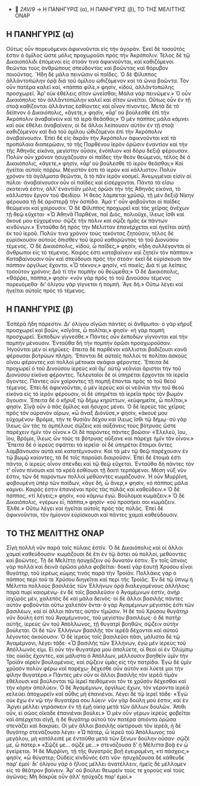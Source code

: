   - 📁 *2AV/9* → Η ΠΑΝΗΓΥΡΙΣ (α), Η ΠΑΝΗΓΥΡΙΣ (β), ΤΟ ΤΗΣ ΜΕΛΙΤΤΗΣ ΟΝΑΡ  

## Η ΠΑΝΗΓΥΡΙΣ (α)
Οὕτως οὖν πορευόμενοι ἀφικνοῦνται εἰς τὴν ἀγοράν. Ἐκεῖ δὲ τοσοῦτός ἐστιν ὁ ὅμῑλος ὥστε μόλις προχωροῦσι πρὸς τὴν Ἀκρόπολιν. Τέλος δὲ τῷ Δικαιοπόλιδι ἑπόμενοι εἰς στοάν τινα ἀφικνοῦνται, καὶ καθιζόμενοι θεῶνται τοὺς ἀνθρώπους σπεύδοντας καὶ βοῶντας καὶ θόρυβον ποιοῦντας.
Ἤδη δὲ μάλα πεινῶσιν οἱ παῖδες. Ὁ δὲ Φίλιππος ἀλλᾱντοπώλην ὁρᾷ διὰ τοῦ ὁμίλου ὠθιζόμενον καὶ τὰ ὤνια βοῶντα. Τὸν οὖν πατέρα καλεῖ καί, «πάππα φίλε,» φησίν, «ἰδού, ἀλλᾱντοπώλης προσχωρεῖ. Ἆρ’ οὐκ ἐθέλεις σῖτον ὠνεῖσθαι; Μάλα γὰρ πεινῶμεν.» Ὁ οὖν Δικαιόπολις τὸν ἀλλᾱντοπώλην καλεῖ καὶ σῖτον ὠνεῖται. Οὕτως οὖν ἐν τῇ στοᾷ καθίζονται ἀλλᾶντας ἐσθίοντες καὶ οἶνον πίνοντες.
Μετὰ δὲ τὸ δεῖπνον ὁ Δικαιόπολις, «ἄγετε,» φησίν, «ἆρ’ οὐ βούλεσθε ἐπὶ τὴν Ἀκρόπολιν ἀναβαίνειν καὶ τὰ ἱερὰ θεᾶσθαι;» Ὁ μὲν πάππος μάλα κάμνει καὶ οὐκ ἐθέλει ἀναβαίνειν, οἱ δὲ ἄλλοι λείπουσιν αὐτὸν ἐν τῇ στοᾷ καθιζόμενον καὶ διὰ τοῦ ὁμίλου ὠθιζόμενοι ἐπὶ τὴν Ἀκρόπολιν ἀναβαίνουσιν.
Ἐπεὶ δὲ εἰς ἄκρᾱν τὴν Ἀκρόπολιν ἀφικνοῦνται καὶ τὰ προπύλαια διαπερῶσιν, τὸ τῆς Παρθένου ἱερὸν ὁρῶσιν ἐναντίον καὶ τὴν τῆς Ἀθηνᾶς εἰκόνα, μεγίστην οὖσαν, ἐνόπλιον καὶ δόρυ δεξιᾷ φέρουσαν. Πολὺν οὖν χρόνον ἡσυχάζουσιν οἱ παῖδες τὴν θεὸν θεώμενοι, τέλος δὲ ὁ Δικαιόπολις, «ἄγετε,» φησίν, «ἆρ’ οὐ βούλεσθε τὸ ἱερὸν θεᾶσθαι;» Καὶ ἡγεῖται αὐτοῖς πόῤῥω. 
Μέγιστόν ἐστι τὸ ἱερὸν καὶ κάλλιστον. Πολὺν χρόνον τὰ ἀγάλματα θεῶνται, ἃ τὸ πᾶν ἱερὸν κοσμεῖ. Ἀνεῳγμέναι εἰσὶν αἱ πύλαι· ἀναβαίνουσιν οὖν οἱ παῖδες καὶ εἰσέρχονται. Πάντα τὰ εἴσω σκοτεινά ἐστιν, ἀλλ’ ἐναντίᾱν μόλις ὁρῶσι τὴν τῆς Ἀθηνᾶς εἰκόνα, τὸ κάλλιστον ἔργον τοῦ Φειδίου. Ἡ θεὸς λάμπεται χρῡσῷ, τῇ μὲν δεξιᾷ Νίκην φέρουσα τῇ δὲ ἀριστερᾷ τὴν ἀσπίδα. Ἅμα τ’ οὖν φοβοῦνται οἱ παῖδες θεώμενοι καὶ χαίρουσιν. Ὁ δὲ Φίλιππος προχωρεῖ καὶ τὰς χεῖρας ἀνέχων τῇ θεῷ εὔχεται· «Ὦ Ἀθηνᾶ Παρθένε, παῖ Διός, πολιοῦχε, ἵλεως ἴσθι καὶ ἄκουέ μου εὐχομένου· σῷζε τὴν πόλιν καὶ σῷζε ἡμᾶς ἐκ πάντων κινδύνων.» Ἐνταῦθα δὴ πρὸς τὴν Μέλιτταν ἐπανέρχεται καὶ ἡγεῖται αὐτῇ ἐκ τοῦ ἱεροῦ.
Πολύν τινα χρόνον τοὺς τεκόντας ζητοῦσιν, τέλος δὲ εὑρίσκουσιν αὐτοὺς ὄπισθεν τοῦ ἱεροῦ καθορῶντας τὸ τοῦ Διονύσου τέμενος. Ὁ δὲ Δικαιόπολις, «ἰδού, ὦ παῖδες,» φησίν, «ἤδη συλλέγονται οἱ ἄνθρωποι εἰς τὸ τέμενος. Καιρός ἐστι καταβαίνειν καὶ ζητεῖν τὸν πάππον.»
Καταβαίνουσιν οὖν καὶ σπεύδουσι πρὸς τὴν στοάν· ἐκεῖ δὲ εὑρίσκουσι τὸν πάππον ὀργίλως ἔχοντα. «Ὦ τέκνον,» φησίν, «τί ποιεῖς; Διὰ τί με λείπεις τοσοῦτον χρόνον; Διὰ τί τὴν πομπὴν οὐ θεώμεθα;» Ὁ δὲ Δικαιόπολις, «Θάῤῥει, πάππα,» φησίν· «νῦν γὰρ πρὸς τὸ τοῦ Δινούσου τέμενος πορευόμεθα· δι’ ὀλίγου γὰρ γίγνεται ἡ πομπή. Ἄγε δή.» Οὕτω λέγει καὶ ἡγεῖται αὐτοῖς πρὸς τὸ τέμενος.

## Η ΠΑΝΗΓΥΡΙΣ (β)
Ἑσπέρᾱ ἤδη πάρεστιν. Δι’ ὀλίγου σῑγῶσι πάντες οἱ ἄνθρωποι· ὁ γὰρ κῆρυξ προσχωρεῖ καὶ βοῶν, «σῑγᾶτε, ὦ πολῖται,» φησίν· «ἡ γὰρ πομπὴ προσχωρεῖ. Ἐκποδὼν γίγνεσθε.» Πάντες οὖν ἐκποδὼν γίγνονται καὶ τὴν πομπὴν μένουσιν.
Ἐνταῦθα δὴ τὴν πομπὴν ὁρῶσι προσχωροῦσαν. Ἡγοῦνται μὲν οἱ κήρῡκες· ἔπειτα δὲ παρθένοι κάλλισται βαδίζουσι κανᾶ φέρουσαι βοτρύων πλήρη. Ἕπονται δὲ αὐταῖς πολλοί τε πολῖται ἀσκοὺς οἴνου φέροντες καὶ πολλοὶ μέτοικοι σκάφια φέροντες. Ἔπειτα δὲ προχωρεῖ ὁ τοῦ Δινούσου ἱερεὺς καὶ ἅμ’ αὐτῷ νεᾱνίαι ἄριστοι τὴν τοῦ Διονύσου εἰκόνα φέροντες. Τελευταῖοι δὲ οἱ ὑπηρέται ἔρχονται τὰ ἱερεῖα ἄγοντες.
Πάντες οὖν χαίροντες τῇ πομπῇ ἕπονται πρὸς τὸ τοῦ θεοῦ τέμενος. Ἐπεὶ δὲ ἀφικνοῦνται, ὁ μὲν ἱερεὺς καὶ οἱ νεᾱνίαι τὴν τοῦ θεοῦ εἰκόνα εἰς τὸ ἱερὸν φέρουσιν, οἱ δὲ ὑπηρέται τὰ ἱερεῖα πρὸς τὸν βωμὸν ἄγουσιν. Ἔπειτα δὲ ὁ κῆρυξ τῷ δήμῳ κηρύττων, «εὐφημεῖτε, ὦ πολῖται,» φησίν. Σῑγᾷ οὖν ὁ πᾶς ὅμῑλος καὶ ἥσυχος μένει.
Ὁ δὲ ἱερεὺς τὰς χεῖρας πρὸς τὸν οὐρανὸν αἴρων, «ὦ ἄναξ Διόνῡσε,» φησίν, «ἄκουέ μου εὐχομένου· Βρόμιε, τήν τε θυσίᾱν δέχου καὶ ἵλεως ἴσθι τῷ δήμῳ· σὺ γὰρ ἵλεως ὢν τάς τε ἀμπέλους σῷζεις καὶ αὐξάνεις τοὺς βότρυας ὥστε παρέχειν ἡμῖν τὸν οἶνον.»
Οἱ δὲ παρόντες πάντες βοῶσιν· «Ἐλελεῦ, ἴου, ἴου, Βρόμιε, ἵλεως ὢν τούς τε βότρυας αὔξανε καὶ πάρεχε ἡμῖν τὸν οἶνον.» Ἔπειτα δὲ ὁ ἱερεὺς σφάττει τὰ ἱερεῖα· οἱ δὲ ὑπηρέται ἕτοιμοι ὄντες λαμβάνουσιν αὐτὰ καὶ κατατέμνουσιν. Καὶ τὰ μὲν τῷ θεῷ παρέχουσιν ἐν τῷ βωμῷ καίοντες, τὰ δὲ τοῖς παροῦσι διαιροῦσιν. Ἐπεὶ δὲ ἕτοιμά ἐστι πάντα, ὁ ἱερεὺς οἶνον σπένδει καὶ τῷ θεῷ εὔχεται. Ἐνταῦθα δὴ πάντες τόν τ’ οἶνον πίνουσι καὶ τὰ κρέᾱ ἐσθίουσι τῇ δαιτὶ τερπόμενοι.
Μέση νὺξ νῦν ἐστιν, τῶν δὲ παρόντων πολλοὶ μεθύοντες κωμάζουσιν. Ἡ οὖν Μυῤῥίνη, φοβουμένη ὑπὲρ τῶν παίδων, «ἄγε δή, ὦ ἄνερ,» φησίν, «ὁ πάππος μάλα κάμνει. Καιρός ἐστιν ἐπανιέναι πρὸς τὰς πύλᾱς καὶ καθεύδειν.» Ὁ δὲ πάππος, «τί λέγεις;» φησίν, «οὐ κάμνω ἐγώ. Βούλομαι κωμάζειν.» Ὁ δὲ Δικαιόπολις, «γέρων εἶ, πάππα,» φησίν· «οὐ προσήκει σοι κωμάζειν. Ἐλθέ.» Οὕτω λέγει καὶ ἡγεῖται αὐτοῖς πρὸς τὰς πύλᾱς. Ἐπεὶ δὲ ἀφικνοῦνται, τὸν ἡμίονον εὑρίσκουσι καὶ πάντες χαμαὶ καθεύδουσιν.

## ΤΟ ΤΗΣ ΜΕΛΙΤΤΗΣ ΟΝΑΡ
Σῑγὴ πολλὴ νῦν παρὰ ταῖς πύλαις ἐστίν. Ὁ δὲ Δικαιόπολις καὶ οἱ ἄλλοι χαμαὶ καθεύδουσιν· κωμάζουσι δὲ ἔτι ἐν τῷ ἄστει οὐ πολλοί, μεθύοντες καὶ βοῶντες. Τῇ δὲ Μελίττῃ ἡσυχάζειν οὐ δυνατόν ἐστιν. Ἐν τοῖς ὕπνοις γὰρ πολλὰ καὶ δεινὰ ὁρῶσα μάλα φοβεῖται· δοκεῖ γὰρ ἑαυτῇ Χρύσου εἶναι θυγάτηρ, τοῦ ἱερέως κώμης τινὸς παρὰ τὴν Τροίᾱν. Πολλάκις γὰρ ὁ πάππος περὶ τοῦ τε Χρύσου διηγεῖται καὶ περὶ τῆς Τροίᾱς. Ἐν δὲ τῷ ὕπνῳ ἡ Μέλιττα πολλοὺς βασιλέᾱς τῶν Ἑλλήνων ὁρᾷ διαλεγομένους ἀλλὴλοις παρὰ πυρὶ καιομένῳ· ἐν δὲ τοῖς βασιλεῦσιν ὁ Ἀγαμέμνων ἐστίν, ἀνὴρ ἰσχῡρὸς μέν, χαλεπὸς δὲ καὶ μάλα δεινός· οἱ δὲ ἄλλοι βασιλῆς πάντες αὐτὸν φοβοῦνται οὕτω χαλεπὸν ὄντα· ὁ γὰρ Ἀγαμέμνων μέγιστός ἐστι τῶν βασιλέων, καὶ οἱ ἀλλοι πάντες αὐτὸν τῑμῶσιν. Ἡ δὲ τοῦ Χρύσου θυγάτηρ νῦν δούλη ἐστὶ τοῦ Ἀγαμέμνονος, τοῦ μεγίστου βασιλέως· ὁ δὲ πατὴρ αὐτῆς, ἱερεὺς ὢν τοῦ Ἀπόλλωνος, τῇ θυγατρὶ βοηθῶν, σῷζειν αὐτὴν βούλεται. Οἱ δὲ τῶν Ἑλλήνων βασιλῆς τὸν ἱερέᾱ δέχονται καὶ αὐτοῦ λέγοντος ἀκούουσιν. Ὁ δὲ ἱερεὺς τοῖς βασιλεῦσι πᾶσι, μάλιστα δὲ τῷ Ἀγαμέμνονι, λέγει τάδε· «Ὦ βασιλῆς τῶν Ἑλλήνων, ἐγὼ μὲν ἱερεὺς τοῦ Ἀπόλλωνός εἰμι. Εἰ οὖν τὴν θυγατέρα μου ἀπολύετε, οἱ θεοὶ οἱ ἐν Ὀλύμπῳ τὰς οἰκίᾱς ἔχοντες, καὶ μάλιστα ὁ Ἀπόλλων, μέλλουσιν βοηθεῖν ὑμῖν τὴν Τροίᾱν αἱρεῖν βουλομένοις, καὶ σῷζειν ὑμᾶς εἰς τὴν πατρίδα. Ἐγὼ δὲ ὑμῖν χρῡσὸν πολὺν φέρω καὶ παρέχω· δέχεσθε οὖν αὐτὸν καὶ λύετέ μοι τὴν φίλην θυγατέρα.»
Πάντες μὲν οὖν οἱ ἄλλοι βασιλῆς τὸν ἱερέᾱ τῑμᾶν ἐθέλουσι καὶ βούλονται τῷ ἱερεῖ πειθόμενοι τόν τε χρῡσὸν δέχεσθαι καὶ τὴν κόρην ἀπολύειν. Ὁ δὲ Ἀγαμέμνων, ὀργίλως ἔχων, τὸν γέροντα ἱερέᾱ κελεύει ἀποχωρεῖν καὶ αὖθις μὴ ἐπανιέναι. Λέγει δὲ τῷ ἱερεῖ τάδε· «Ἐγὼ οὐκ ἔχω ἐν νῷ τὴν θυγατέρα σου λύειν· νῦν γὰρ δούλη μού ἐστιν, καὶ ἐν Ἄργει μέλλει γηράσκειν ἐν τῇ ἐμῇ οἰκίᾳ μετὰ τῶν ἄλλων δουλῶν. Ἄπιθι οὖν, εἰ σῶος οἴκαδε ἐπανιέναι βούλει.»
Ὁ μὲν οὖν γέρων ἱερεὺς φοβεῖται καὶ ἀπέρχεται σῑγῇ, ἡ δὲ θυγάτηρ αὐτοῦ τὸν πατέρα ἀπιόντα ὁρῶσα στενάζει καὶ δακρύει. Οἱ μὲν ἄλλοι βασιλῆς οἰκτίρουσι τὸν ἱερέᾱ, ἡ δὲ θυγάτηρ στενάζουσα λέγει· «Ὦ πάτερ, ὦ ἱερεῦ τοῦ Ἀπόλλωνος τοῦ μεγάλου, μὴ κατάλειπέ με ἐνταῦθα μετὰ τῶν ξένων δούλην οὖσαν· σῷζέ με, ὦ πάτερ.»
«Σῷζέ με... σῷζέ με...» στενάζουσα δ’ ἡ Μέλιττα βοᾷ ἐν ᾧ ἐγείρεται. Ἡ δὲ Μυῤῥίνη, τῇ τῆς θυγατρὸς βοῇ ἐγειρομένη, «τί πάσχεις,» φησίν, «ὦ θύγατερ; Οὐδεὶς κίνδῡνός ἐστι νῦν· ἡσυχάζουσα δὲ κάθευδε παρ’ ἐμοί· δι’ ὀλίγου γὰρ ὁ ἥλιος μέλλει ἀνατέλλειν, ἡμεῖς δὲ μέλλομεν εἰς τὸ θέᾱτρον βαίνειν. Ἆρ’ οὐ βούλει θεωρεῖν τούς τε χοροὺς καὶ τοὺς ἀγῶνας; Μὴ δάκρῡε οὖν ἀλλ’ ἡσύχαζε παρ’ ἐμοί.»
